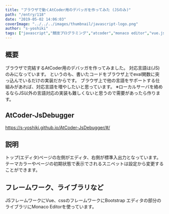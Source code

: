```yaml
---
title: "ブラウザで動くAtCoder用のデバッガを作ってみた (JSのみ)"
path: "/entry/118"
date: "2019-05-02 14:06:03"
coverImage: "../../../images/thumbnail/javascript-logo.png"
author: "s-yoshiki"
tags: ["javascript","競技プログラミング","atcoder","monaco editor","vue.js","bootstrap"]
---
```


## 概要

ブラウザで完結するAtCoder用のデバッガを作ってみました。
対応言語は(JS)のみになっています。
というのも、書いたコードをブラウザ上でeval関数に突っ込んでいるだけの実装だからです。
ブラウザ上で他の言語をサポートする仕組みがあれば、対応言語を増やしたいと思っています。
※ローカルサーバを絡めるならJS以外の言語対応の実装も難しくないと思うので需要があったら作ります。

## AtCoder-JsDebugger

<a href="https://s-yoshiki.github.io/AtCoder-JsDebugger/#/">https://s-yoshiki.github.io/AtCoder-JsDebugger/#/</a>

## 説明

トップ(エディタ)ページの左側がエディタ、右側が標準入出力となっています。
テーマカラーやページの初期状態で表示でされるスニペットは設定から変更することができます。

## フレームワーク、ライブラリなど

JSフレームワークにVue、cssのフレームワークにBootstrap
エディタの部分のライブラリにMonaco Editorを使っています。